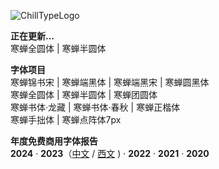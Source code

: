 ![ChillTypeLogo](https://github.com/Warren2060/Warren2060/assets/87366329/01853e09-95ae-4670-b7df-39c52d23d12a)

**正在更新...** <br> 
寒蝉全圆体 | 寒蝉半圆体 <br>

**字体项目** <br>
寒蝉锦书宋 | 寒蝉端黑体 | 寒蝉端黑宋 | 寒蝉圆黑体 <br>
寒蝉全圆体 | 寒蝉半圆体 | 寒蝉团圆体 <br>
寒蝉书体·龙藏 | 寒蝉书体·春秋 | 寒蝉正楷体 <br>
寒蝉手拙体 | 寒蝉点阵体7px <br>

**年度免费商用字体报告** <br>
**2024** · **2023**（[中文](https://www.zcool.com.cn/article/ZMTUxMzA2OA==.html) / [西文](https://www.zcool.com.cn/article/ZMTUxMzA3Ng==.html) ) · **2022** · **2021** · **2020**
